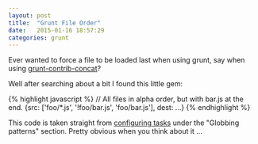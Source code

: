 ```yaml
---
layout: post
title:  "Grunt File Order"
date:   2015-01-16 18:57:29
categories: grunt
---
```

Ever wanted to force a file to be loaded last when using grunt, say when using [grunt-contrib-concat][grunt-contrib-concat]?

Well after searching about a bit I found this little gem:

{% highlight javascript %}
// All files in alpha order, but with bar.js at the end.
{src: ['foo/*.js', '!foo/bar.js', 'foo/bar.js'], dest: ...}
{% endhighlight %}

This code is taken straight from [configuring tasks][grunt-tasks] under the "Globbing patterns" section. Pretty obvious when you think about it ...

[grunt-contrib-concat]:https://github.com/gruntjs/grunt-contrib-concat
[grunt-tasks]:http://gruntjs.com/configuring-tasks